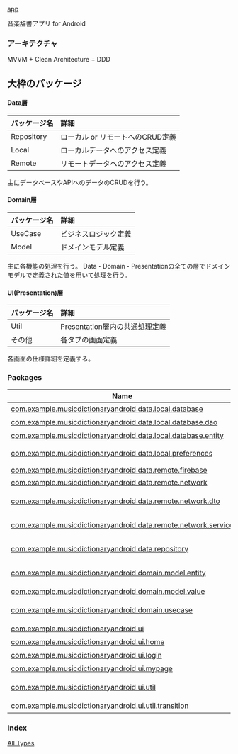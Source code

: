 [app](./index.md)

音楽辞書アプリ for Android

### アーキテクチャ

MVVM + Clean Architecture + DDD

## 大枠のパッケージ

#### Data層

| パッケージ名|詳細|
|:-----------|:------------|
|Repository|ローカル or リモートへのCRUD定義|
|Local　　  |ローカルデータへのアクセス定義|
|Remote     |リモートデータへのアクセス定義|

主にデータベースやAPIへのデータのCRUDを行う。

#### Domain層

| パッケージ名|詳細|
|:-----------|:------------|
|UseCase  |ビジネスロジック定義|
|Model　　|ドメインモデル定義|

主に各機能の処理を行う。
Data・Domain・Presentationの全ての層でドメインモデルで定義された値を用いて処理を行う。

#### UI(Presentation)層

| パッケージ名|詳細|
|:-----------|:------------|
|Util|Presentation層内の共通処理定義|
|その他|各タブの画面定義|

各画面の仕様詳細を定義する。

### Packages

| Name | Summary |
|---|---|
| [com.example.musicdictionaryandroid.data.local.database](com.example.musicdictionaryandroid.data.local.database/index.md) | DB管理 |
| [com.example.musicdictionaryandroid.data.local.database.dao](com.example.musicdictionaryandroid.data.local.database.dao/index.md) | DBのクエリ関連 |
| [com.example.musicdictionaryandroid.data.local.database.entity](com.example.musicdictionaryandroid.data.local.database.entity/index.md) | DBのテーブル関連 |
| [com.example.musicdictionaryandroid.data.local.preferences](com.example.musicdictionaryandroid.data.local.preferences/index.md) | SharedPreferences関連 |
| [com.example.musicdictionaryandroid.data.remote.firebase](com.example.musicdictionaryandroid.data.remote.firebase/index.md) |  |
| [com.example.musicdictionaryandroid.data.remote.network](com.example.musicdictionaryandroid.data.remote.network/index.md) | ネットワーク関連 |
| [com.example.musicdictionaryandroid.data.remote.network.dto](com.example.musicdictionaryandroid.data.remote.network.dto/index.md) | ネットワーク受け渡しオブジェクト関連 |
| [com.example.musicdictionaryandroid.data.remote.network.service](com.example.musicdictionaryandroid.data.remote.network.service/index.md) | ネットワークアクセスURL関連 |
| [com.example.musicdictionaryandroid.data.repository](com.example.musicdictionaryandroid.data.repository/index.md) | Data層データ受け渡し関連 |
| [com.example.musicdictionaryandroid.domain.model.entity](com.example.musicdictionaryandroid.domain.model.entity/index.md) | ドメインエンティティ関連 |
| [com.example.musicdictionaryandroid.domain.model.value](com.example.musicdictionaryandroid.domain.model.value/index.md) | 値オブジェクト関連 |
| [com.example.musicdictionaryandroid.domain.usecase](com.example.musicdictionaryandroid.domain.usecase/index.md) | ビジネスロジック関連 |
| [com.example.musicdictionaryandroid.ui](com.example.musicdictionaryandroid.ui/index.md) | 共通画面関連 |
| [com.example.musicdictionaryandroid.ui.home](com.example.musicdictionaryandroid.ui.home/index.md) | ホームタブ画面関連 |
| [com.example.musicdictionaryandroid.ui.login](com.example.musicdictionaryandroid.ui.login/index.md) | ログイン系画面関連 |
| [com.example.musicdictionaryandroid.ui.mypage](com.example.musicdictionaryandroid.ui.mypage/index.md) | 設定タブ画面関連 |
| [com.example.musicdictionaryandroid.ui.util](com.example.musicdictionaryandroid.ui.util/index.md) | Presentation層共通処理関連 |
| [com.example.musicdictionaryandroid.ui.util.transition](com.example.musicdictionaryandroid.ui.util.transition/index.md) | アニメーション関連 |

### Index

[All Types](alltypes/index.md)